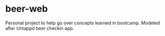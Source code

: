 # beer-web

Personal project to help go over concepts learned in bootcamp. Modeled after Untappd beer checkin app.

